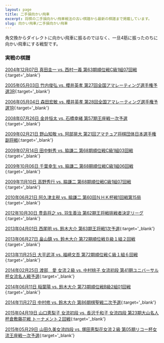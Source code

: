 ```yaml
---
layout: page
title: 二手損向かい飛車
excerpt: 将棋の二手損向かい飛車戦法の古い棋譜から最新の棋譜まで掲載しています。
slug: 向かい飛車/二手損向かい飛車
---
```


角交換からダイレクトに向かい飛車に振るのではなく、一旦4筋に振ったのちに向かい飛車にする戦型です。

<figure class="kyokumen"
data-sente="先手"
data-gote="後手"
data-made="42"
data-title="二手損向かい飛車"
data-sfen="lnsgkg1nl/5r3/ppppppspp/6p2/9/2P4P1/PP1PPPP1P/1S1K1S1R1/LN1G1G1NL b 1B1b 10"></figure>

### 実戦の棋譜

[2004年12月07日 真田圭一 vs. 西村一義 第63期順位戦C級1組07回戦](https://shogidb2.com/games/eeafa772f6072f3fd7d34c443ca60e4ba17f8a02#8f48292d527b59f5caae78fd9c01d25b0ef33bfe){:target='_blank'}

[2005年05月03日 竹内俊弘 vs. 櫻井英孝 第27回全国アマレーティング選手権予選3R](https://shogidb2.com/games/55fc132133ed717859ab93701c260bd25912c994#8f48292d527b59f5caae78fd9c01d25b0ef33bfe){:target='_blank'}

[2006年05月04日 森田宏敏 vs. 櫻井英孝 第28回全国アマレーティング選手権予選1R](https://shogidb2.com/games/5083189faf25ee5c9f1b8b68bc8e7ab473bf09f9#8f48292d527b59f5caae78fd9c01d25b0ef33bfe){:target='_blank'}

[2008年07月26日 金井恒太 vs. 石橋幸緒 第57期王座戦一次予選](https://shogidb2.com/games/2ad146b7afb85405a314bfa426d23f78a933c35f#8f48292d527b59f5caae78fd9c01d25b0ef33bfe){:target='_blank'}

[2009年02月21日 野山知敬 vs. 阿部晃大 第21回アマチュア将棋団体日本選手権副将戦](https://shogidb2.com/games/41568c1bf22ef519a5eb1532d069776e89ffb6fe#8f48292d527b59f5caae78fd9c01d25b0ef33bfe){:target='_blank'}

[2009年07月14日 田中魁秀 vs. 脇謙二 第68期順位戦C級1組03回戦](https://shogidb2.com/games/f4490cea6b3e46cc0d201284f3e5b8cb955d1ae5#8f48292d527b59f5caae78fd9c01d25b0ef33bfe){:target='_blank'}

[2009年10月06日 千葉幸生 vs. 脇謙二 第68期順位戦C級1組06回戦](https://shogidb2.com/games/bd27f93bb122f7df2d9ea4d57957c340c2d3a052#8f48292d527b59f5caae78fd9c01d25b0ef33bfe){:target='_blank'}

[2009年11月10日 高野秀行 vs. 脇謙二 第68期順位戦C級1組07回戦](https://shogidb2.com/games/88b142485965aca99783847660aa4cfd92ee6bb8#8f48292d527b59f5caae78fd9c01d25b0ef33bfe){:target='_blank'}

[2010年06月21日 阿久津主税 vs. 脇謙二 第60回ＮＨＫ杯戦1回戦第15局](https://shogidb2.com/games/6fd07e1680f765a77dd83576d129c54189f8856f#8f48292d527b59f5caae78fd9c01d25b0ef33bfe){:target='_blank'}

[2012年10月30日 豊島将之 vs. 羽生善治 第62期王将戦挑戦者決定リーグ](https://shogidb2.com/games/ac8b880e9d916c97a2bc2f8c02d1c557b7685c9e#8f48292d527b59f5caae78fd9c01d25b0ef33bfe){:target='_blank'}

[2013年04月01日 西尾明 vs. 鈴木大介 第63期王将戦1次予選](https://shogidb2.com/games/1e38dd972dad0f2769020c6fe6e587b728e15835#8f48292d527b59f5caae78fd9c01d25b0ef33bfe){:target='_blank'}

[2013年06月27日 畠山鎮 vs. 鈴木大介 第72期順位戦Ｂ級１組２回戦](https://shogidb2.com/games/0ca56d553dd66b07ad6880ea9472d92c537d21f1#8f48292d527b59f5caae78fd9c01d25b0ef33bfe){:target='_blank'}

[2013年11月25日 大平武洋 vs. 福崎文吾 第72期順位戦Ｃ級１組６回戦](https://shogidb2.com/games/a5cd2e3af59498bc6423a64877c0f8941c004626#8f48292d527b59f5caae78fd9c01d25b0ef33bfe){:target='_blank'}

[2014年02月25日 渡部　愛 女流２級 vs. 中村桃子 女流初段 第41期ユニバーサル杯女流名人戦予選](https://shogidb2.com/games/659679c5d42723b434c279414ac6adf820709270#8f48292d527b59f5caae78fd9c01d25b0ef33bfe){:target='_blank'}

[2014年06月11日 稲葉陽 vs. 鈴木大介 第73期順位戦B級2組01回戦](https://shogidb2.com/games/265a4b186acdf9fe1c00e92a6a7bb34cd455958b#8f48292d527b59f5caae78fd9c01d25b0ef33bfe){:target='_blank'}

[2014年11月27日 中村修 vs. 鈴木大介 第86期棋聖戦二次予選](https://shogidb2.com/games/e8af8d197c9f0d5ba8c7d31042db2f047d63c067#8f48292d527b59f5caae78fd9c01d25b0ef33bfe){:target='_blank'}

[2015年04月19日 山口恵梨子 女流初段 vs. 長沢千和子 女流四段 第23期大山名人杯倉敷藤花戦 トーナメント２回戦](https://shogidb2.com/games/4e6360f68d39d6340759837764d1799da85c0bc1#8f48292d527b59f5caae78fd9c01d25b0ef33bfe){:target='_blank'}

[2015年05月29日 山田久美女流四段 vs. 塚田恵梨花女流２級 第05期リコー杯女流王座戦一次予選](https://shogidb2.com/games/89f87aa66f725f736fe8933d27150b7af9de54f3#8f48292d527b59f5caae78fd9c01d25b0ef33bfe){:target='_blank'}
